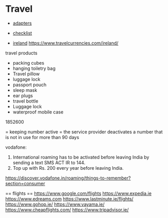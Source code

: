 # Travel
* [adapters](adapters.md)
* [checklist](checklist.md)

* [ireland](ireland)
https://www.travelcurrencies.com/ireland/

travel products
* packing cubes
* hanging toiletry bag
* Travel pillow
* luggage lock
* passport pouch
* sleep mask
* ear plugs
* travel bottle
* Luggage lock
* waterproof mobile case


1852600

= keeping number active =
the service provider deactivates a number that is not in use for more than 90 days

vodafone:
1. International roaming has to be activated before leaving India by sending a text SMS ACT IR to 144.
2. Top up with Rs. 200 every year before leaving India.

https://discover.vodafone.in/roaming/things-to-remember?section=consumer


== flights ==
https://www.google.com/flights
https://www.expedia.ie
https://www.edreams.com
https://www.lastminute.ie/flights/
https://www.gohop.ie/
https://www.vayama.ie/
https://www.cheapflights.com/
https://www.tripadvisor.ie/


